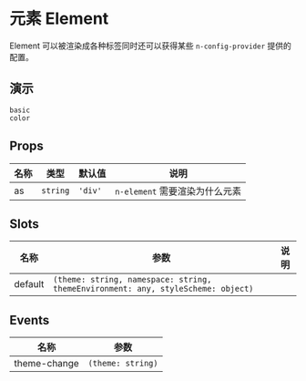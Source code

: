 # 元素 Element
Element 可以被渲染成各种标签同时还可以获得某些 `n-config-provider` 提供的配置。

## 演示
```demo
basic
color
```

## Props
|名称|类型|默认值|说明|
|-|-|-|-|
|as|`string`|`'div'`|`n-element` 需要渲染为什么元素|

## Slots
|名称|参数|说明|
|-|-|-|
|default|`(theme: string, namespace: string, themeEnvironment: any, styleScheme: object)`||

## Events
|名称|参数|
|-|-|
|theme-change|`(theme: string)`|